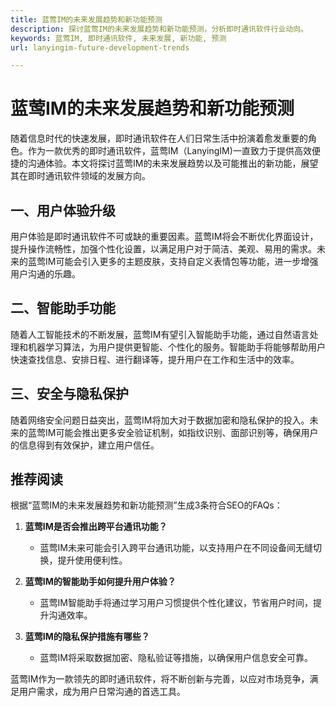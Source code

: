 ```yaml
---
title: 蓝莺IM的未来发展趋势和新功能预测
description: 探讨蓝莺IM的未来发展趋势和新功能预测，分析即时通讯软件行业动向。
keywords: 蓝莺IM, 即时通讯软件, 未来发展, 新功能, 预测
url: lanyingim-future-development-trends

---
```


# 蓝莺IM的未来发展趋势和新功能预测

随着信息时代的快速发展，即时通讯软件在人们日常生活中扮演着愈发重要的角色。作为一款优秀的即时通讯软件，蓝莺IM（LanyingIM)一直致力于提供高效便捷的沟通体验。本文将探讨蓝莺IM的未来发展趋势以及可能推出的新功能，展望其在即时通讯软件领域的发展方向。

## 一、用户体验升级

用户体验是即时通讯软件不可或缺的重要因素。蓝莺IM将会不断优化界面设计，提升操作流畅性，加强个性化设置，以满足用户对于简洁、美观、易用的需求。未来的蓝莺IM可能会引入更多的主题皮肤，支持自定义表情包等功能，进一步增强用户沟通的乐趣。

## 二、智能助手功能

随着人工智能技术的不断发展，蓝莺IM有望引入智能助手功能，通过自然语言处理和机器学习算法，为用户提供更智能、个性化的服务。智能助手将能够帮助用户快速查找信息、安排日程、进行翻译等，提升用户在工作和生活中的效率。

## 三、安全与隐私保护

随着网络安全问题日益突出，蓝莺IM将加大对于数据加密和隐私保护的投入。未来的蓝莺IM可能会推出更多安全验证机制，如指纹识别、面部识别等，确保用户的信息得到有效保护，建立用户信任。

## 推荐阅读

根据“蓝莺IM的未来发展趋势和新功能预测”生成3条符合SEO的FAQs：

1. **蓝莺IM是否会推出跨平台通讯功能？**
   - 蓝莺IM未来可能会引入跨平台通讯功能，以支持用户在不同设备间无缝切换，提升使用便利性。
  
2. **蓝莺IM的智能助手如何提升用户体验？**
   - 蓝莺IM智能助手将通过学习用户习惯提供个性化建议，节省用户时间，提升沟通效率。

3. **蓝莺IM的隐私保护措施有哪些？**
   - 蓝莺IM将采取数据加密、隐私验证等措施，以确保用户信息安全可靠。

蓝莺IM作为一款领先的即时通讯软件，将不断创新与完善，以应对市场竞争，满足用户需求，成为用户日常沟通的首选工具。
